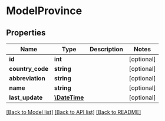 # ModelProvince

## Properties
Name | Type | Description | Notes
------------ | ------------- | ------------- | -------------
**id** | **int** |  | [optional] 
**country_code** | **string** |  | [optional] 
**abbreviation** | **string** |  | [optional] 
**name** | **string** |  | [optional] 
**last_update** | [**\DateTime**](\DateTime.md) |  | [optional] 

[[Back to Model list]](../README.md#documentation-for-models) [[Back to API list]](../README.md#documentation-for-api-endpoints) [[Back to README]](../README.md)


